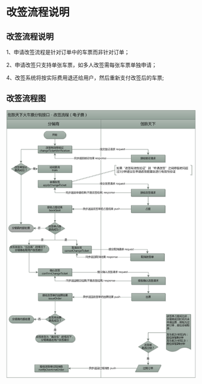 # 改签流程说明

## 改签流程说明

1、申请改签流程是针对订单中的车票而非针对订单； 

2、申请改签只支持单张车票，如多人改签需每张车票单独申请； 

 4、改签系统将按实际费用退还给用户，然后重新支付改签后的车票;

## 改签流程图

![&#x6539;&#x7B7E;&#x6D41;&#x7A0B;&#x56FE;](../../.gitbook/assets/172632_a33e_113824.png)

